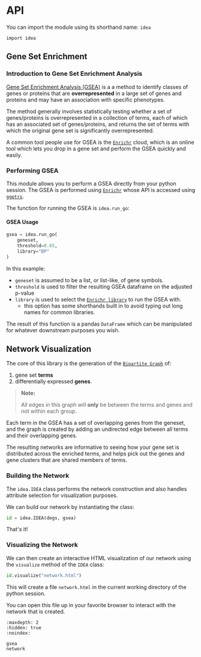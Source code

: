 
# API

You can import the module using its shorthand name: `idea`

```
import idea
```

## Gene Set Enrichment

### Introduction to Gene Set Enrichment Analysis

[Gene Set Enrichment Analysis (GSEA)](https://en.wikipedia.org/wiki/Gene_set_enrichment_analysis)
is a a method to identify classes of genes or proteins that are **overrepresented** in a large set
of genes and proteins and may have an association with specific phenotypes.

The method generally involves statistically testing whether a set of genes/proteins is overrepresented
in a collection of terms, each of which has an associated set of genes/proteins, and returns the set
of terms with which the original gene set is significantly overrepresented.

A common tool people use for GSEA is the [`Enrichr`](https://maayanlab.cloud/Enrichr) cloud,
which is an online tool which lets you drop in a gene set and perform the GSEA quickly and easily.

### Performing GSEA

This module allows you to perform a GSEA directly from your python session.
The GSEA is performed using [`Enrichr`](https://maayanlab.cloud/Enrichr/)
whose API is accessed using [`ggetrs`](https://noamteyssier.github.io/ggetrs).

The function for running the GSEA is `idea.run_go`:

#### GSEA Usage

```python
gsea = idea.run_go(
    geneset,
    threshold=0.05,
    library="BP"
)
```

In this example:

- `geneset` is assumed to be a list, or list-like, of gene symbols.
- `threshold` is used to filter the resulting GSEA dataframe on the adjusted p-value
- `library` is used to select the [`Enrichr library`](https://maayanlab.cloud/Enrichr/#libraries)
  to run the GSEA with.
    - this option has some shorthands built in to avoid typing out long names for common libraries.

The result of this function is a pandas `DataFrame` which can be manipulated for whatever downstream
purposes you wish.

## Network Visualization

The core of this library is the generation of the [`Bipartite Graph`](https://en.wikipedia.org/wiki/Bipartite_graph)
of:

1. gene set **terms** 
2. differentially expressed **genes**.

> **Note:**
>
> All edges in this graph will **only** be between the terms and genes and not within each group.

Each term in the GSEA has a set of overlapping genes from the geneset, and the graph is created
by adding an undirected edge between all terms and their overlapping genes.

The resulting networks are informative to seeing how your gene set is distributed across the
enriched terms, and helps pick out the genes and gene clusters that are shared members of terms.

### Building the Network

The `idea.IDEA` class performs the network construction and also handles attribute selection
for visualization purposes.

We can build our network by instantiating the class:

```python
id = idea.IDEA(degs, gsea)
```

That's it! 

### Visualizing the Network

We can then create an interactive HTML visualization of our network using the `visualize`
method of the `IDEA` class:

```python
id.visualize("network.html")
```

This will create a file `network.html` in the current working directory of the python
session. 

You can open this file up in your favorite browser to interact with the network that is
created.

```{toctree}
:maxdepth: 2
:hidden: true
:noindex:

gsea
network
```
